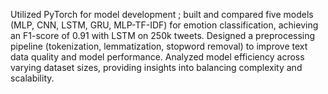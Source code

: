 Utilized PyTorch for model development ; built and compared five models (MLP, CNN, LSTM, GRU, MLP-TF-IDF) for emotion classification, achieving an F1-score of 0.91 with LSTM on 250k tweets.
Designed a preprocessing pipeline (tokenization, lemmatization, stopword removal) to improve text data quality and model performance.
Analyzed model efficiency across varying dataset sizes, providing insights into balancing complexity and scalability.
